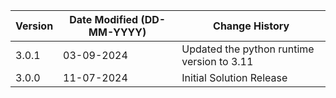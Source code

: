 | **Version** | **Date Modified (DD-MM-YYYY)** | **Change History**                 |
|-------------|--------------------------------|------------------------------------|
| 3.0.1       | 03-09-2024                     | Updated the python runtime version to 3.11 |
| 3.0.0       | 11-07-2024                     | Initial Solution Release           | 
